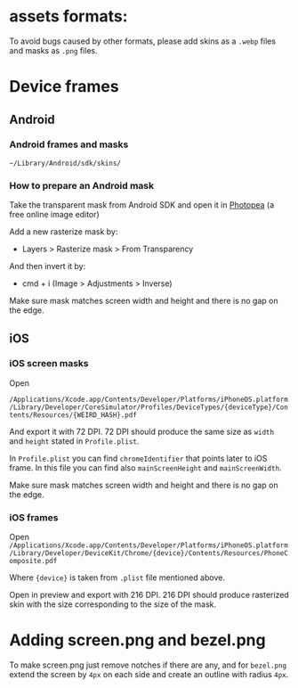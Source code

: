 # assets formats:

To avoid bugs caused by other formats, please add skins as a `.webp` files and masks as `.png` files.

# Device frames

## Android

### Android frames and masks

`~/Library/Android/sdk/skins/`

### How to prepare an Android mask

Take the transparent mask from Android SDK and open it in [Photopea](https://www.photopea.com/) (a free online image editor)

Add a new rasterize mask by:

- Layers > Rasterize mask > From Transparency

And then invert it by:

- cmd + i (Image > Adjustments > Inverse)

Make sure mask matches screen width and height and there is no gap on the edge.

## iOS

### iOS screen masks

Open

`/Applications/Xcode.app/Contents/Developer/Platforms/iPhoneOS.platform/Library/Developer/CoreSimulator/Profiles/DeviceTypes/{deviceType}/Contents/Resources/{WEIRD_HASH}.pdf`

And export it with 72 DPI. 72 DPI should produce the same size as `width` and `height` stated in `Profile.plist`. 

In `Profile.plist` you can find `chromeIdentifier` that points later to iOS frame. In this file you can find also `mainScreenHeight` and `mainScreenWidth`.

Make sure mask matches screen width and height and there is no gap on the edge.

### iOS frames

Open `/Applications/Xcode.app/Contents/Developer/Platforms/iPhoneOS.platform/Library/Developer/DeviceKit/Chrome/{device}/Contents/Resources/PhoneComposite.pdf`

Where `{device}` is taken from `.plist` file mentioned above.

Open in preview and export with 216 DPI. 216 DPI should produce rasterized skin with the size corresponding to the size of the mask.  


# Adding screen.png and bezel.png

To make screen.png just remove notches if there are any, and for `bezel.png` extend the screen by `4px` on each side and create an outline with radius `4px`.
